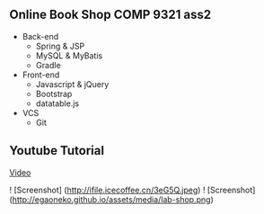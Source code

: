 ## Online Book Shop COMP 9321 ass2

* Back-end
	* Spring & JSP
	* MySQL & MyBatis
	* Gradle
* Front-end
	* Javascript & jQuery
	* Bootstrap
    * datatable.js
* VCS
	* Git

## Youtube Tutorial
 [Video](https://youtu.be/rmtQwha8PNg)

! [Screenshot] (http://ifile.icecoffee.cn/3eG5Q.jpeg)
! [Screenshot] (http://egaoneko.github.io/assets/media/lab-shop.png)